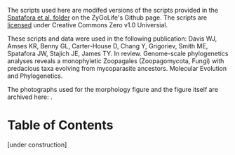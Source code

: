 The scripts used here are modifed versions of the scripts provided in the [Spatafora et al. folder](https://github.com/zygolife/Phylogenomics "Phylogenomics") on the ZyGoLife's Github page. The scripts are [licensed](https://github.com/zygolife/Phylogenomics/blob/master/LICENSE) under Creative Commons Zero v1.0 Universial.

These scripts and data were used in the following publication:
Davis WJ, Amses KR, Benny GL, Carter-House D, Chang Y, Grigoriev, Smith ME, Spatafora JW, Stajich JE, James TY. In review. Genome-scale phylogenetics analyses reveals a monophyletic Zoopagales (Zoopagomycota, Fungi) with predacious taxa evolving from mycoparasite ancestors. Molecular Evolution and Phylogenetics.

The photographs used for the morphology figure and the figure itself are archived here: .

# Table of Contents
[under construction]

